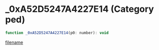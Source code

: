# _0xA52D5247A4227E14 (Category ped)

```js
function _0xA52D5247A4227E14(p0: number): void
```

[filename](_0xA52D5247A4227E14_m.md ':include')